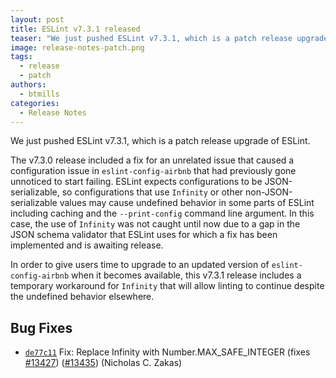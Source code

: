 ```yaml
---
layout: post
title: ESLint v7.3.1 released
teaser: "We just pushed ESLint v7.3.1, which is a patch release upgrade of ESLint. This release fixes several bugs found in the previous release."
image: release-notes-patch.png
tags:
  - release
  - patch
authors:
  - btmills
categories:
  - Release Notes
---
```


We just pushed ESLint v7.3.1, which is a patch release upgrade of ESLint.

The v7.3.0 release included a fix for an unrelated issue that caused a configuration issue in `eslint-config-airbnb` that had previously gone unnoticed to start failing. ESLint expects configurations to be JSON-serializable, so configurations that use `Infinity` or other non-JSON-serializable values may cause undefined behavior in some parts of ESLint including caching and the `--print-config` command line argument. In this case, the use of `Infinity` was not caught until now due to a gap in the JSON schema validator that ESLint uses for which a fix has been implemented and is awaiting release.

In order to give users time to upgrade to an updated version of `eslint-config-airbnb` when it becomes available, this v7.3.1 release includes a temporary workaround for `Infinity` that will allow linting to continue despite the undefined behavior elsewhere.

## Bug Fixes


* [`de77c11`](https://github.com/eslint/eslint/commit/de77c11e7515f2097ff355ddc0d7b6db9c83c892) Fix: Replace Infinity with Number.MAX_SAFE_INTEGER (fixes [#13427](https://github.com/eslint/eslint/issues/13427)) ([#13435](https://github.com/eslint/eslint/issues/13435)) (Nicholas C. Zakas)
